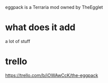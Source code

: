 eggpack is a Terraria mod owned by TheEgglet
# what does it add
a lot of stuff

# trello
 https://trello.com/b/iOWAwCcK/the-eggpack
